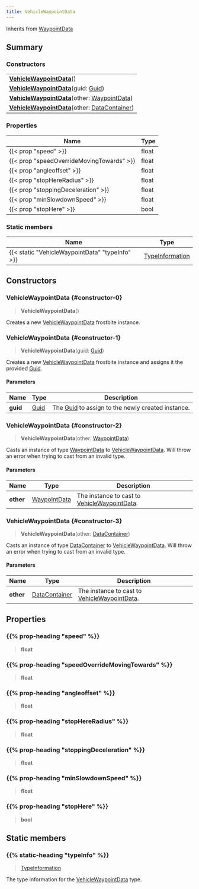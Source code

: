 ```yaml
---
title: VehicleWaypointData
---
```


Inherits from 
[WaypointData](/vext/ref/fb/waypointdata)

## Summary
### Constructors
| |
| ----------- |
| **[VehicleWaypointData](#constructor-0)**() |
| **[VehicleWaypointData](#constructor-1)**(guid: [Guid](/vext/ref/shared/class/guid)) |
| **[VehicleWaypointData](#constructor-2)**(other: [WaypointData](/vext/ref/fb/waypointdata)) |
| **[VehicleWaypointData](#constructor-3)**(other: [DataContainer](/vext/ref/shared/class/datacontainer)) |

### Properties
| Name | Type |
| ---- | ---- |
| {{< prop "speed" >}} | float |
| {{< prop "speedOverrideMovingTowards" >}} | float |
| {{< prop "angleoffset" >}} | float |
| {{< prop "stopHereRadius" >}} | float |
| {{< prop "stoppingDeceleration" >}} | float |
| {{< prop "minSlowdownSpeed" >}} | float |
| {{< prop "stopHere" >}} | bool |

### Static members
| Name | Type |
| ---- | ---- |
| {{< static "VehicleWaypointData" "typeInfo" >}} | [TypeInformation](/vext/ref/shared/class/typeinformation) |

## Constructors
### VehicleWaypointData {#constructor-0}
> **VehicleWaypointData**()

Creates a new [VehicleWaypointData](/vext/ref/fb/vehiclewaypointdata) frostbite instance.

### VehicleWaypointData {#constructor-1}
> **VehicleWaypointData**(guid: [Guid](/vext/ref/shared/class/guid))

Creates a new [VehicleWaypointData](/vext/ref/fb/vehiclewaypointdata) frostbite instance and assigns it the provided [Guid](/vext/ref/shared/class/guid).

#### Parameters
| Name | Type | Description |
| ---- | ---- | ----------- |
| **guid** | [Guid](/vext/ref/shared/class/guid) | The [Guid](/vext/ref/shared/class/guid) to assign to the newly created instance. |

### VehicleWaypointData {#constructor-2}
> **VehicleWaypointData**(other: [WaypointData](/vext/ref/fb/waypointdata))

Casts an instance of type [WaypointData](/vext/ref/fb/waypointdata) to [VehicleWaypointData](/vext/ref/fb/vehiclewaypointdata). Will throw an error when trying to cast from an invalid type.

#### Parameters
| Name | Type | Description |
| ---- | ---- | ----------- |
| **other** | [WaypointData](/vext/ref/fb/waypointdata) | The instance to cast to [VehicleWaypointData](/vext/ref/fb/vehiclewaypointdata). |

### VehicleWaypointData {#constructor-3}
> **VehicleWaypointData**(other: [DataContainer](/vext/ref/shared/class/datacontainer))

Casts an instance of type [DataContainer](/vext/ref/shared/class/datacontainer) to [VehicleWaypointData](/vext/ref/fb/vehiclewaypointdata). Will throw an error when trying to cast from an invalid type.

#### Parameters
| Name | Type | Description |
| ---- | ---- | ----------- |
| **other** | [DataContainer](/vext/ref/shared/class/datacontainer) | The instance to cast to [VehicleWaypointData](/vext/ref/fb/vehiclewaypointdata). |

## Properties
### {{% prop-heading "speed" %}}
> **float**

### {{% prop-heading "speedOverrideMovingTowards" %}}
> **float**

### {{% prop-heading "angleoffset" %}}
> **float**

### {{% prop-heading "stopHereRadius" %}}
> **float**

### {{% prop-heading "stoppingDeceleration" %}}
> **float**

### {{% prop-heading "minSlowdownSpeed" %}}
> **float**

### {{% prop-heading "stopHere" %}}
> **bool**

## Static members
### {{% static-heading "typeInfo" %}}
> [TypeInformation](/vext/ref/shared/class/typeinformation)

The type information for the [VehicleWaypointData](/vext/ref/fb/vehiclewaypointdata) type.

